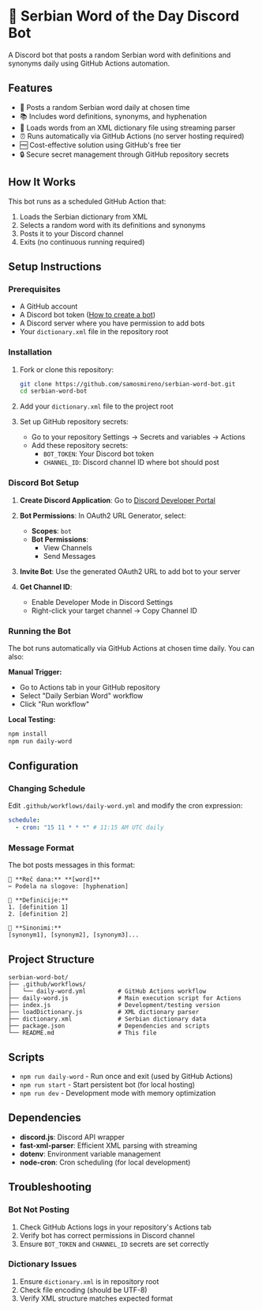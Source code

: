 # 📘 Serbian Word of the Day Discord Bot

A Discord bot that posts a random Serbian word with definitions and synonyms daily using GitHub Actions automation.

## Features

- 🔄 Posts a random Serbian word daily at chosen time
- 📚 Includes word definitions, synonyms, and hyphenation
- 🧠 Loads words from an XML dictionary file using streaming parser
- ⏰ Runs automatically via GitHub Actions (no server hosting required)
- 🆓 Cost-effective solution using GitHub's free tier
- 🔒 Secure secret management through GitHub repository secrets

## How It Works

This bot runs as a scheduled GitHub Action that:

1. Loads the Serbian dictionary from XML
2. Selects a random word with its definitions and synonyms
3. Posts it to your Discord channel
4. Exits (no continuous running required)

## Setup Instructions

### Prerequisites

- A GitHub account
- A Discord bot token ([How to create a bot](https://discordjs.guide/preparations/setting-up-a-bot-application.html))
- A Discord server where you have permission to add bots
- Your `dictionary.xml` file in the repository root

### Installation

1. Fork or clone this repository:

   ```bash
   git clone https://github.com/samosmireno/serbian-word-bot.git
   cd serbian-word-bot
   ```

2. Add your `dictionary.xml` file to the project root

3. Set up GitHub repository secrets:
   - Go to your repository Settings → Secrets and variables → Actions
   - Add these repository secrets:
     - `BOT_TOKEN`: Your Discord bot token
     - `CHANNEL_ID`: Discord channel ID where bot should post

### Discord Bot Setup

1. **Create Discord Application**: Go to [Discord Developer Portal](https://discord.com/developers/applications)

2. **Bot Permissions**: In OAuth2 URL Generator, select:

   - **Scopes**: `bot`
   - **Bot Permissions**:
     - View Channels
     - Send Messages

3. **Invite Bot**: Use the generated OAuth2 URL to add bot to your server

4. **Get Channel ID**:
   - Enable Developer Mode in Discord Settings
   - Right-click your target channel → Copy Channel ID

### Running the Bot

The bot runs automatically via GitHub Actions at chosen time daily. You can also:

**Manual Trigger:**

- Go to Actions tab in your GitHub repository
- Select "Daily Serbian Word" workflow
- Click "Run workflow"

**Local Testing:**

```bash
npm install
npm run daily-word
```

## Configuration

### Changing Schedule

Edit `.github/workflows/daily-word.yml` and modify the cron expression:

```yaml
schedule:
  - cron: "15 11 * * *" # 11:15 AM UTC daily
```

### Message Format

The bot posts messages in this format:

```
📘 **Reč dana:** **[word]**
✂️ Podela na slogove: [hyphenation]

📖 **Definicije:**
1. [definition 1]
2. [definition 2]

🔄 **Sinonimi:**
[synonym1], [synonym2], [synonym3]...
```

## Project Structure

```
serbian-word-bot/
├── .github/workflows/
│   └── daily-word.yml         # GitHub Actions workflow
├── daily-word.js              # Main execution script for Actions
├── index.js                   # Development/testing version
├── loadDictionary.js          # XML dictionary parser
├── dictionary.xml             # Serbian dictionary data
├── package.json               # Dependencies and scripts
└── README.md                  # This file
```

## Scripts

- `npm run daily-word` - Run once and exit (used by GitHub Actions)
- `npm run start` - Start persistent bot (for local hosting)
- `npm run dev` - Development mode with memory optimization

## Dependencies

- **discord.js**: Discord API wrapper
- **fast-xml-parser**: Efficient XML parsing with streaming
- **dotenv**: Environment variable management
- **node-cron**: Cron scheduling (for local development)

## Troubleshooting

### Bot Not Posting

1. Check GitHub Actions logs in your repository's Actions tab
2. Verify bot has correct permissions in Discord channel
3. Ensure `BOT_TOKEN` and `CHANNEL_ID` secrets are set correctly

### Dictionary Issues

1. Ensure `dictionary.xml` is in repository root
2. Check file encoding (should be UTF-8)
3. Verify XML structure matches expected format
